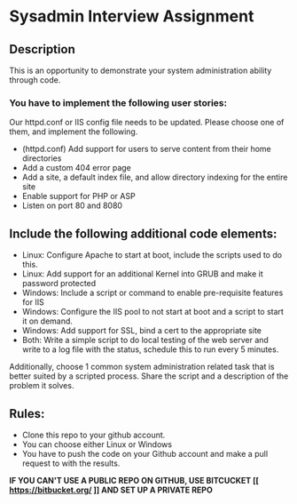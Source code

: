# Sysadmin Interview Assignment

## Description

This is an opportunity to demonstrate your system administration ability
through code.  

### You have to implement the following user stories:

Our httpd.conf or IIS config file needs to be updated.  Please choose
one of them, and implement the following.

* (httpd.conf) Add support for users to serve content from their home
  directories
* Add a custom 404 error page
* Add a site, a default index file, and allow directory indexing for
  the entire site
* Enable support for PHP or ASP
* Listen on port 80 and 8080

## Include the following additional code elements:

* Linux: Configure Apache to start at boot, include the scripts used
  to do this.
* Linux: Add support for an additional Kernel into GRUB and make it
  password protected
* Windows:  Include a script or command to enable pre-requisite features for IIS
* Windows:  Configure the IIS pool to not start at boot and a script
  to start it on demand.
* Windows:  Add support for SSL, bind a cert to the appropriate site
* Both:  Write a simple script to do local testing of the web server and
  write to a log file with the status, schedule this to run every 5 minutes.

Additionally, choose 1 common system administration related task that is better suited by a
scripted process.  Share the script and a description of the problem
it solves.

## Rules:

* Clone this repo to your github account.
* You can choose either Linux or Windows
* You have to push the code on your Github account and make a pull
  request to with the results.

**IF YOU CAN'T USE A PUBLIC REPO ON GITHUB, USE BITCUCKET [[ https://bitbucket.org/ ]] AND SET UP A PRIVATE REPO**
